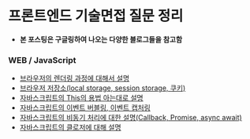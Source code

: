 # 프론트엔드 기술면접 질문 정리
* **본 포스팅은 구글링하여 나오는 다양한 블로그들을 참고함**

### WEB / JavaScript
* [브라우저의 렌더링 과정에 대해서 설명](./프론트엔드%20기술면접%20질문(1)/README.md/#브라우저의-렌더링-과정에-대해서-설명)
* [브라우저 저장소(local storage, session storage, 쿠키)](./프론트엔드%20기술면접%20질문(1)/README.md/#브라우저-저장소local-storage-session-storage-쿠키)
* [자바스크립트의 This의 용법 아는대로 설명](./프론트엔드%20기술면접%20질문(1)/README.md/#this의-용법-아는대로-설명)
* [자바스크립트의 이벤트 버블링, 이벤트 캡처링](./프론트엔드%20기술면접%20질문(1)/README.md/#이벤트-버블링-이벤트-캡처링)
* [자바스크립트의 비동기 처리에 대한 설명(Callback, Promise, async await)](./프론트엔드%20기술면접%20질문(1)/README.md/#비동기-처리에-대한-설명callback-promise-async-await)
* [자바스크립트의 클로저에 대해 설명](./프론트엔드%20기술면접%20질문(1)/README.md/#클로저에-대해-설명)
